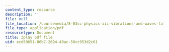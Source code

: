```yaml
---
content_type: resource
description: ''
file: null
file_location: /coursemedia/8-03sc-physics-iii-vibrations-and-waves-fall-2016/ecd5065186b7269449ac50cc953d2c61_Ahv7Akj2xs4.pdf
file_type: application/pdf
resourcetype: Document
title: 3play pdf file
uid: ecd50651-86b7-2694-49ac-50cc953d2c61
---
```

